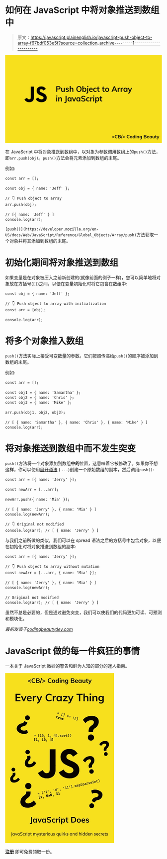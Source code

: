 # 如何在 JavaScript 中将对象推送到数组中

> 原文：<https://javascript.plainenglish.io/javascript-push-object-to-array-f67bdf053e5f?source=collection_archive---------1----------------------->

![](img/6b4ad05a55328c77ded535bbf292d4e3.png)

在 JavaScript 中将对象推送到数组中，以对象为参数调用数组上的`push()`方法，即`arr.push(obj)`。`push()`方法会将元素添加到数组的末尾。

例如:

```
const arr = [];

const obj = { name: 'Jeff' };

// 👇 Push object to array
arr.push(obj);

// [{ name: 'Jeff' } ]
console.log(arr);
```

`[push()](https://developer.mozilla.org/en-US/docs/Web/JavaScript/Reference/Global_Objects/Array/push)`方法获取一个对象并将其添加到数组的末尾。

# 初始化期间将对象推送到数组

如果变量是在对象被压入之前新创建的(就像前面的例子一样)，您可以简单地将对象放在方括号(`[]`)之间，以便在变量初始化时将它包含在数组中:

```
const obj = { name: 'Jeff' };

// 👇 Push object to array with initialization
const arr = [obj];

console.log(arr);
```

# 将多个对象推入数组

`push()`方法实际上接受可变数量的参数。它们按照传递给`push()`的顺序被添加到数组的末尾。

例如:

```
const arr = [];

const obj1 = { name: 'Samantha' };
const obj2 = { name: 'Chris' };
const obj3 = { name: 'Mike' };

arr.push(obj1, obj2, obj3);

// [ { name: 'Samantha' }, { name: 'Chris' }, { name: 'Mike' } ]
console.log(arr);
```

# 将对象推送到数组中而不发生突变

`push()`方法将一个对象添加到数组**中的**位置，这意味着它被修改了。如果你不想这样，你可以使用[展开语法](https://developer.mozilla.org/en-US/docs/Web/JavaScript/Reference/Operators/Spread_syntax) ( `...`)创建一个原始数组的副本，然后调用`push()`:

```
const arr = [{ name: 'Jerry' }];

const newArr = [...arr];

newArr.push({ name: 'Mia' });

// [ { name: 'Jerry' }, { name: 'Mia' } ]
console.log(newArr);

// 👇 Original not modified
console.log(arr); // [ { name: 'Jerry' } ]
```

与我们之前所做的类似，我们可以在 spread 语法之后的方括号中包含对象，以便在初始化时将对象推送到数组的副本:

```
const arr = [{ name: 'Jerry' }];

// 👇 Push object to array without mutation
const newArr = [...arr, { name: 'Mia' }];

// [ { name: 'Jerry' }, { name: 'Mia' } ]
console.log(newArr);

// Original not modified
console.log(arr); // [ { name: 'Jerry' } ]
```

虽然不总是必要的，但是通过避免突变，我们可以使我们的代码更加可读、可预测和模块化。

*最初发表于*[*codingbeautydev.com*](https://cbdev.link/7c771f)

# JavaScript 做的每一件疯狂的事情

一本关于 JavaScript 微妙的警告和鲜为人知的部分的迷人指南。

![](img/143ee152ba78025ea8643ba5b9726a20.png)

[**注册**](https://cbdev.link/d3c4eb) 即可免费领取一份。